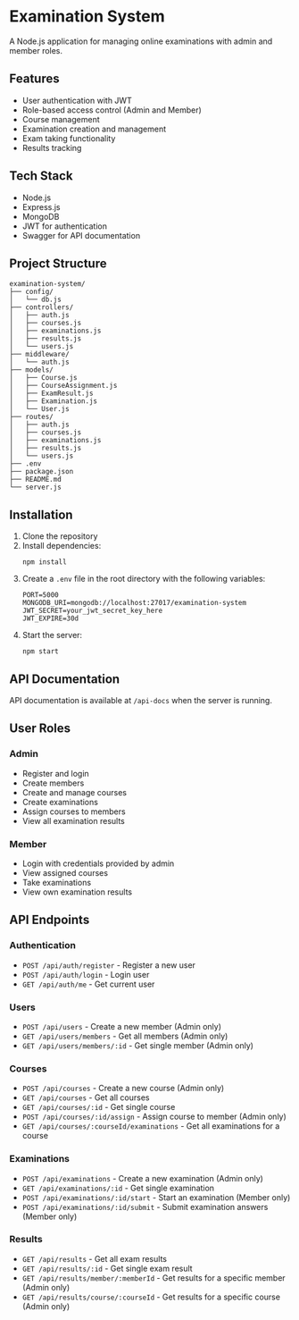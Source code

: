 # Examination System

A Node.js application for managing online examinations with admin and member roles.

## Features

- User authentication with JWT
- Role-based access control (Admin and Member)
- Course management
- Examination creation and management
- Exam taking functionality
- Results tracking

## Tech Stack

- Node.js
- Express.js
- MongoDB
- JWT for authentication
- Swagger for API documentation

## Project Structure

```
examination-system/
├── config/
│   └── db.js
├── controllers/
│   ├── auth.js
│   ├── courses.js
│   ├── examinations.js
│   ├── results.js
│   └── users.js
├── middleware/
│   └── auth.js
├── models/
│   ├── Course.js
│   ├── CourseAssignment.js
│   ├── ExamResult.js
│   ├── Examination.js
│   └── User.js
├── routes/
│   ├── auth.js
│   ├── courses.js
│   ├── examinations.js
│   ├── results.js
│   └── users.js
├── .env
├── package.json
├── README.md
└── server.js
```

## Installation

1. Clone the repository
2. Install dependencies:
   ```
   npm install
   ```
3. Create a `.env` file in the root directory with the following variables:
   ```
   PORT=5000
   MONGODB_URI=mongodb://localhost:27017/examination-system
   JWT_SECRET=your_jwt_secret_key_here
   JWT_EXPIRE=30d
   ```
4. Start the server:
   ```
   npm start
   ```
   
## API Documentation

API documentation is available at `/api-docs` when the server is running.

## User Roles

### Admin
- Register and login
- Create members
- Create and manage courses
- Create examinations
- Assign courses to members
- View all examination results

### Member
- Login with credentials provided by admin
- View assigned courses
- Take examinations
- View own examination results

## API Endpoints

### Authentication
- `POST /api/auth/register` - Register a new user
- `POST /api/auth/login` - Login user
- `GET /api/auth/me` - Get current user

### Users
- `POST /api/users` - Create a new member (Admin only)
- `GET /api/users/members` - Get all members (Admin only)
- `GET /api/users/members/:id` - Get single member (Admin only)

### Courses
- `POST /api/courses` - Create a new course (Admin only)
- `GET /api/courses` - Get all courses
- `GET /api/courses/:id` - Get single course
- `POST /api/courses/:id/assign` - Assign course to member (Admin only)
- `GET /api/courses/:courseId/examinations` - Get all examinations for a course

### Examinations
- `POST /api/examinations` - Create a new examination (Admin only)
- `GET /api/examinations/:id` - Get single examination
- `POST /api/examinations/:id/start` - Start an examination (Member only)
- `POST /api/examinations/:id/submit` - Submit examination answers (Member only)

### Results
- `GET /api/results` - Get all exam results
- `GET /api/results/:id` - Get single exam result
- `GET /api/results/member/:memberId` - Get results for a specific member (Admin only)
- `GET /api/results/course/:courseId` - Get results for a specific course (Admin only)